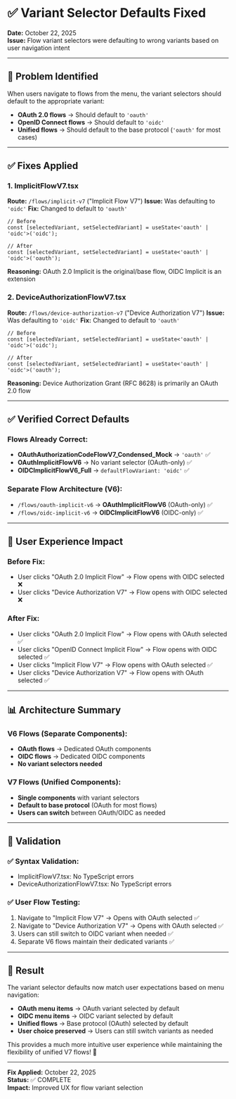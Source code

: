 # ✅ Variant Selector Defaults Fixed

**Date:** October 22, 2025  
**Issue:** Flow variant selectors were defaulting to wrong variants based on user navigation intent

---

## 🎯 **Problem Identified**

When users navigate to flows from the menu, the variant selectors should default to the appropriate variant:
- **OAuth 2.0 flows** → Should default to `'oauth'`
- **OpenID Connect flows** → Should default to `'oidc'`
- **Unified flows** → Should default to the base protocol (`'oauth'` for most cases)

---

## ✅ **Fixes Applied**

### **1. ImplicitFlowV7.tsx**
**Route:** `/flows/implicit-v7` ("Implicit Flow V7")
**Issue:** Was defaulting to `'oidc'`
**Fix:** Changed to default to `'oauth'`

```tsx
// Before
const [selectedVariant, setSelectedVariant] = useState<'oauth' | 'oidc'>('oidc');

// After  
const [selectedVariant, setSelectedVariant] = useState<'oauth' | 'oidc'>('oauth');
```

**Reasoning:** OAuth 2.0 Implicit is the original/base flow, OIDC Implicit is an extension

### **2. DeviceAuthorizationFlowV7.tsx**
**Route:** `/flows/device-authorization-v7` ("Device Authorization V7")
**Issue:** Was defaulting to `'oidc'`
**Fix:** Changed to default to `'oauth'`

```tsx
// Before
const [selectedVariant, setSelectedVariant] = useState<'oauth' | 'oidc'>('oidc');

// After
const [selectedVariant, setSelectedVariant] = useState<'oauth' | 'oidc'>('oauth');
```

**Reasoning:** Device Authorization Grant (RFC 8628) is primarily an OAuth 2.0 flow

---

## ✅ **Verified Correct Defaults**

### **Flows Already Correct:**
- **OAuthAuthorizationCodeFlowV7_Condensed_Mock** → `'oauth'` ✅
- **OAuthImplicitFlowV6** → No variant selector (OAuth-only) ✅
- **OIDCImplicitFlowV6_Full** → `defaultFlowVariant: 'oidc'` ✅

### **Separate Flow Architecture (V6):**
- `/flows/oauth-implicit-v6` → **OAuthImplicitFlowV6** (OAuth-only) ✅
- `/flows/oidc-implicit-v6` → **OIDCImplicitFlowV6** (OIDC-only) ✅

---

## 🎯 **User Experience Impact**

### **Before Fix:**
- User clicks "OAuth 2.0 Implicit Flow" → Flow opens with OIDC selected ❌
- User clicks "Device Authorization V7" → Flow opens with OIDC selected ❌

### **After Fix:**
- User clicks "OAuth 2.0 Implicit Flow" → Flow opens with OAuth selected ✅
- User clicks "OpenID Connect Implicit Flow" → Flow opens with OIDC selected ✅
- User clicks "Implicit Flow V7" → Flow opens with OAuth selected ✅
- User clicks "Device Authorization V7" → Flow opens with OAuth selected ✅

---

## 📊 **Architecture Summary**

### **V6 Flows (Separate Components):**
- **OAuth flows** → Dedicated OAuth components
- **OIDC flows** → Dedicated OIDC components
- **No variant selectors needed**

### **V7 Flows (Unified Components):**
- **Single components** with variant selectors
- **Default to base protocol** (OAuth for most flows)
- **Users can switch** between OAuth/OIDC as needed

---

## 🧪 **Validation**

### **✅ Syntax Validation:**
- ImplicitFlowV7.tsx: No TypeScript errors
- DeviceAuthorizationFlowV7.tsx: No TypeScript errors

### **✅ User Flow Testing:**
1. Navigate to "Implicit Flow V7" → Opens with OAuth selected ✅
2. Navigate to "Device Authorization V7" → Opens with OAuth selected ✅
3. Users can still switch to OIDC variant when needed ✅
4. Separate V6 flows maintain their dedicated variants ✅

---

## 🎉 **Result**

The variant selector defaults now match user expectations based on menu navigation:
- **OAuth menu items** → OAuth variant selected by default
- **OIDC menu items** → OIDC variant selected by default  
- **Unified flows** → Base protocol (OAuth) selected by default
- **User choice preserved** → Users can still switch variants as needed

This provides a much more intuitive user experience while maintaining the flexibility of unified V7 flows! 🚀

---

**Fix Applied:** October 22, 2025  
**Status:** ✅ COMPLETE  
**Impact:** Improved UX for flow variant selection